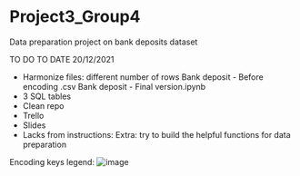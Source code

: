 # Project3_Group4
Data preparation project on bank deposits dataset

TO DO TO DATE 20/12/2021
- Harmonize files: different number of rows 
      Bank deposit - Before encoding .csv
      Bank deposit - Final version.ipynb
- 3 SQL tables
- Clean repo
- Trello
- Slides
- Lacks from instructions: Extra: try to build the helpful functions for data preparation

Encoding keys legend:
![image](https://user-images.githubusercontent.com/93386700/146784565-d26335c2-bd74-4a8b-b3b2-6b8f7446c476.png)
